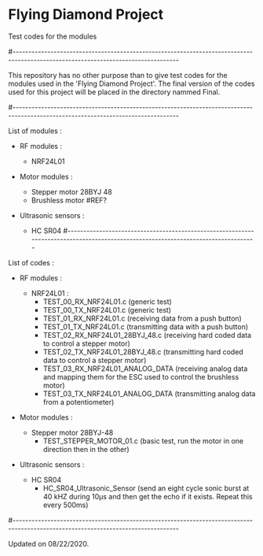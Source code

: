 # Flying Diamond Project
Test codes for the modules

#----------------------------------------------------------------------------------------------------------------------------------

This repository has no other purpose than to give test codes for the modules used in the 'Flying Diamond Project'.
The final version of the codes used for this project will be placed in the directory nammed Final.

#----------------------------------------------------------------------------------------------------------------------------------

List of modules :
  - RF modules :
    - NRF24L01
    
  - Motor modules :
    - Stepper motor 28BYJ 48
    - Brushless motor #REF?
    
  - Ultrasonic sensors :
    - HC SR04
#----------------------------------------------------------------------------------------------------------------------------------

List of codes :
  - RF modules :
    - NRF24L01 :
      - TEST_00_RX_NRF24L01.c (generic test)
      - TEST_00_TX_NRF24L01.c (generic test)
      - TEST_01_RX_NRF24L01.c (receiving data from a push button)
      - TEST_01_TX_NRF24L01.c (transmitting data with a push button)
      - TEST_02_RX_NRF24L01_28BYJ_48.c (receiving hard coded data to control a stepper motor)
      - TEST_02_TX_NRF24L01_28BYJ_48.c (transmitting hard coded data to control a stepper motor)
      - TEST_03_RX_NRF24L01_ANALOG_DATA (receiving analog data and mapping them for the ESC used to control the brushless motor)
      - TEST_03_TX_NRF24L01_ANALOG_DATA (transmitting analog data from a potentiometer)
    
  - Motor modules :
    - Stepper motor 28BYJ-48
      - TEST_STEPPER_MOTOR_01.c (basic test, run the motor in one direction then in the other)
      
  - Ultrasonic sensors :
    - HC SR04
        - HC_SR04_Ultrasonic_Sensor (send an eight cycle sonic burst at 40 kHZ during 10µs and then get the echo if it exists. Repeat this every 500ms)
      
#----------------------------------------------------------------------------------------------------------------------------------

Updated on 08/22/2020.
